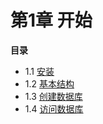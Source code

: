# 第1章 开始

**目录**

 - 1.1 [安装](install.md)
 - 1.2 [基本结构](arch.md)
 - 1.3 [创建数据库](createdb.md)
 - 1.4 [访问数据库](accessdb.md)
